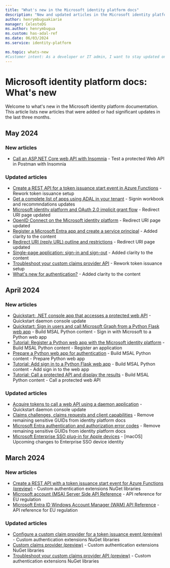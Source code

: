 ```yaml
---
title: "What's new in the Microsoft identity platform docs"
description: "New and updated articles in the Microsoft identity platform documentation."
author: henrymbuguakiarie
manager: CelesteDG
ms.author: henrymbugua
ms.custom: has-adal-ref
ms.date: 06/03/2024
ms.service: identity-platform

ms.topic: whats-new
#Customer intent: As a developer or IT admin, I want to stay updated on the latest changes and additions to the Microsoft identity platform documentation, so that I can ensure that my applications and systems are using the most current and relevant information.
---
```


# Microsoft identity platform docs: What's new

Welcome to what's new in the Microsoft identity platform documentation. This article lists new articles that were added or had significant updates in the last three months.

## May 2024

### New articles

- [Call an ASP.NET Core web API with Insomnia](howto-call-a-web-api-with-rest-client.md) - Test a protected Web API in Postman with Insomnia

### Updated articles

- [Create a REST API for a token issuance start event in Azure Functions](custom-extension-tokenissuancestart-setup.md) - Rework token issuance setup
- [Get a complete list of apps using ADAL in your tenant](howto-get-list-of-all-auth-library-apps.md) - Signin workbook and recommndations updates
- [Microsoft identity platform and OAuth 2.0 implicit grant flow](v2-oauth2-implicit-grant-flow.md) - Redirect URI page updated 
- [OpenID Connect on the Microsoft identity platform](v2-protocols-oidc.md) - Redirect URI page updated
- [Register a Microsoft Entra app and create a service principal](howto-create-service-principal-portal.md) - Added clarity to the content
- [Redirect URI (reply URL) outline and restrictions](reply-url.md) - Redirect URI page updated
- [Single-page application: sign-in and sign-out](scenario-spa-sign-in.md) - Added clarity to the content
- [Troubleshoot your custom claims provider API](custom-extension-troubleshoot.md) - Rework token issuance setup
- [What's new for authentication?](reference-breaking-changes.md) - Added clarity to the content

## April 2024

### New articles

- [Quickstart: .NET console app that accesses a protected web API](quickstart-daemon-dotnet-acquire-token.md) - Quickstart daemon console update
- [Quickstart: Sign in users and call Microsoft Graph from a Python Flask web app](quickstart-web-app-python-flask.md) - Build MSAL Python content - Sign in with Microsoft to a Python web app
- [Tutorial: Register a Python web app with the Microsoft identity platform](tutorial-web-app-python-register-app.md) - Build MSAL Python content - Register an application
- [Prepare a Python web app for authentication](tutorial-web-app-python-prepare-app.md) - Build MSAL Python content - Prepare Python web app
- [Tutorial: Add sign in to a Python Flask web app](tutorial-web-app-python-sign-in-users.md) - Build MSAL Python content - Add sign in to the web app
- [Tutorial: Call a protected API and display the results](tutorial-web-app-python-call-api.md) - Build MSAL Python content - Call a protected web API

### Updated articles

- [Acquire tokens to call a web API using a daemon application](scenario-daemon-acquire-token.md) - Quickstart daemon console update
- [Claims challenges, claims requests and client capabilities](claims-challenge.md) - Remove remaining sensitive GUIDs from identity platform docs
- [Microsoft Entra authentication and authorization error codes](reference-error-codes.md) - Remove remaining sensitive GUIDs from identity platform docs
- [Microsoft Enterprise SSO plug-in for Apple devices](apple-sso-plugin.md) - [macOS] Upcoming changes to Enterprise SSO device identity

## March 2024

### New articles

- [Create a REST API with a token issuance start event for Azure Functions (preview)](custom-extension-tokenissuancestart-setup.md) - Custom authentication extensions NuGet libraries
- [Microsoft account (MSA) Server Side API Reference](reference-msa-server-side-api.md) - API reference for EU regulation
- [Microsoft Entra ID Windows Account Manager (WAM) API Reference](reference-entra-id-wam-api.md) - API reference for EU regulation

### Updated articles

- [Configure a custom claim provider for a token issuance event (preview)](custom-extension-tokenissuancestart-configuration.md) - Custom authentication extensions NuGet libraries
- [Custom claims provider (preview)](custom-claims-provider-overview.md) - Custom authentication extensions NuGet libraries
- [Troubleshoot your custom claims provider API (preview)](custom-extension-troubleshoot.md) - Custom authentication extensions NuGet libraries

